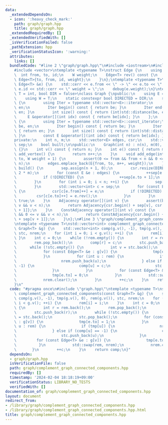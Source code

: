 ```yaml
---
data:
  _extendedDependsOn:
  - icon: ':heavy_check_mark:'
    path: graph/graph.hpp
    title: graph/graph.hpp
  _extendedRequiredBy: []
  _extendedVerifiedWith: []
  _isVerificationFailed: false
  _pathExtension: hpp
  _verificationStatusIcon: ':warning:'
  attributes:
    links: []
  bundledCode: "#line 2 \"graph/graph.hpp\"\n#include <iostream>\n#include <cassert>\n\
    #include <vector>\ntemplate <typename T>\nstruct Edge {\n    using W = T;\n  \
    \  int from, to, id;\n    W weight;\n    Edge<T> rev() const {\n        return\
    \ Edge<T>{to, from, id, weight};\n    }\n};\ntemplate <typename T>\nvoid debug(const\
    \ Edge<T> &e) {\n    std::cerr << e.from << \" -> \" << e.to << \" id = \" <<\
    \ e.id << std::cerr << \" weight = \";\n    debug(e.weight);\n}\ntemplate <typename\
    \ T = int, bool DIR = false>\nclass Graph {\npublic:\n    using E = Edge<T>;\n\
    \    using W = T;\n    static constexpr bool DIRECTED = DIR;\n    struct Adjacency\
    \ {\n        using Iter = typename std::vector<E>::iterator;\n        Iter be,\
    \ en;\n        Iter begin() const { return be; }\n        Iter end() const { return\
    \ en; }\n        int size() const { return (int)std::distance(be, en); }\n   \
    \     E &operator[](int idx) const { return be[idx]; }\n    };\n    struct ConstAdjacency\
    \ {\n        using Iter = typename std::vector<E>::const_iterator;\n        Iter\
    \ be, en;\n        Iter begin() const { return be; }\n        Iter end() const\
    \ { return en; }\n        int size() const { return (int)std::distance(be, en);\
    \ }\n        const E &operator[](int idx) const { return be[idx]; }\n    };\n\n\
    private:\n    int n, m;\n    std::vector<E> edges, csr;\n    std::vector<int>\
    \ sep;\n    bool built;\n\npublic:\n    Graph(int n) : n(n), m(0), built(false)\
    \ {}\n    int v() const { return n; }\n    int e() const { return m; }\n    int\
    \ add_vertex() {\n        return n++;\n    }\n    void add_edge(int from, int\
    \ to, W weight = 1) {\n        assert(0 <= from && from < n && 0 <= to && to <\
    \ n);\n        edges.emplace_back(E{from, to, m++, weight});\n    }\n    void\
    \ build() {\n        sep.assign(n + 1, 0);\n        csr.resize(DIRECTED ? m :\
    \ 2 * m);\n        for (const E &e : edges) {\n            ++sep[e.from + 1];\n\
    \            if (!DIRECTED) {\n                ++sep[e.to + 1];\n            }\n\
    \        }\n        for (int i = 0; i < n; ++i) {\n            sep[i + 1] += sep[i];\n\
    \        }\n        std::vector<int> c = sep;\n        for (const E &e : edges)\
    \ {\n            csr[c[e.from]++] = e;\n            if (!DIRECTED) {\n       \
    \         csr[c[e.to]++] = e.rev();\n            }\n        }\n        built =\
    \ true;\n    }\n    Adjacency operator[](int v) {\n        assert(built && 0 <=\
    \ v && v < n);\n        return Adjacency{csr.begin() + sep[v], csr.begin() + sep[v\
    \ + 1]};\n    }\n    ConstAdjacency operator[](int v) const {\n        assert(built\
    \ && 0 <= v && v < n);\n        return ConstAdjacency{csr.begin() + sep[v], csr.begin()\
    \ + sep[v + 1]};\n    }\n};\n#line 3 \"graph/complement_graph_connected_components.hpp\"\
    \ntemplate <typename T>\nstd::vector<int> complement_graph_connected_components(const\
    \ Graph<T> &g) {\n    std::vector<int> comp(g.v(), -1), tmp(g.v(), 0), rem(g.v()),\
    \ stc, nrem;\n    for (int i = 0; i < g.v(); ++i) {\n        rem[i] = i;\n   \
    \ }\n    int c = 0;\n    while (!rem.empty()) {\n        int r = rem.back();\n\
    \        rem.pop_back();\n        comp[r] = c;\n        stc.push_back(r);\n  \
    \      while (!stc.empty()) {\n            int v = stc.back();\n            stc.pop_back();\n\
    \            for (const Edge<T> &e : g[v]) {\n                tmp[e.to] = 1;\n\
    \            }\n            for (int u : rem) {\n                if (tmp[u]) {\n\
    \                    nrem.push_back(u);\n                } else if (comp[u] ==\
    \ -1) {\n                    comp[u] = c;\n                    stc.push_back(u);\n\
    \                }\n            }\n            for (const Edge<T> &e : g[v]) {\n\
    \                tmp[e.to] = 0;\n            }\n            std::swap(rem, nrem);\n\
    \            nrem.clear();\n        }\n        ++c;\n    }\n    return comp;\n\
    }\n"
  code: "#pragma once\n#include \"graph.hpp\"\ntemplate <typename T>\nstd::vector<int>\
    \ complement_graph_connected_components(const Graph<T> &g) {\n    std::vector<int>\
    \ comp(g.v(), -1), tmp(g.v(), 0), rem(g.v()), stc, nrem;\n    for (int i = 0;\
    \ i < g.v(); ++i) {\n        rem[i] = i;\n    }\n    int c = 0;\n    while (!rem.empty())\
    \ {\n        int r = rem.back();\n        rem.pop_back();\n        comp[r] = c;\n\
    \        stc.push_back(r);\n        while (!stc.empty()) {\n            int v\
    \ = stc.back();\n            stc.pop_back();\n            for (const Edge<T> &e\
    \ : g[v]) {\n                tmp[e.to] = 1;\n            }\n            for (int\
    \ u : rem) {\n                if (tmp[u]) {\n                    nrem.push_back(u);\n\
    \                } else if (comp[u] == -1) {\n                    comp[u] = c;\n\
    \                    stc.push_back(u);\n                }\n            }\n   \
    \         for (const Edge<T> &e : g[v]) {\n                tmp[e.to] = 0;\n  \
    \          }\n            std::swap(rem, nrem);\n            nrem.clear();\n \
    \       }\n        ++c;\n    }\n    return comp;\n}"
  dependsOn:
  - graph/graph.hpp
  isVerificationFile: false
  path: graph/complement_graph_connected_components.hpp
  requiredBy: []
  timestamp: '2024-02-04 18:18:19+09:00'
  verificationStatus: LIBRARY_NO_TESTS
  verifiedWith: []
documentation_of: graph/complement_graph_connected_components.hpp
layout: document
redirect_from:
- /library/graph/complement_graph_connected_components.hpp
- /library/graph/complement_graph_connected_components.hpp.html
title: graph/complement_graph_connected_components.hpp
---
```

